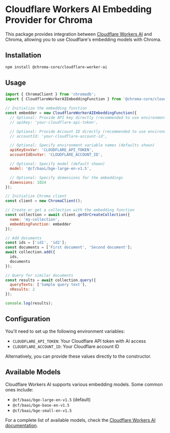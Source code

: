# Cloudflare Workers AI Embedding Provider for Chroma

This package provides integration between [Cloudflare Workers AI](https://developers.cloudflare.com/workers-ai/) and Chroma, allowing you to use Cloudflare's embedding models with Chroma.

## Installation

```bash
npm install @chroma-core/cloudflare-worker-ai
```

## Usage

```javascript
import { ChromaClient } from 'chromadb';
import { CloudflareWorkerAIEmbeddingFunction } from '@chroma-core/cloudflare-worker-ai';

// Initialize the embedding function
const embedder = new CloudflareWorkerAIEmbeddingFunction({
  // Optional: Provide API key directly (recommended to use environment variables instead)
  // apiKey: 'your-cloudflare-api-token',

  // Optional: Provide Account ID directly (recommended to use environment variables instead)
  // accountId: 'your-cloudflare-account-id',

  // Optional: Specify environment variable names (defaults shown)
  apiKeyEnvVar: 'CLOUDFLARE_API_TOKEN',
  accountIdEnvVar: 'CLOUDFLARE_ACCOUNT_ID',

  // Optional: Specify model (default shown)
  model: '@cf/baai/bge-large-en-v1.5',

  // Optional: Specify dimensions for the embeddings
  dimensions: 1024
});

// Initialize Chroma client
const client = new ChromaClient();

// Create or get a collection with the embedding function
const collection = await client.getOrCreateCollection({
  name: 'my-collection',
  embeddingFunction: embedder
});

// Add documents
const ids = ['id1', 'id2'];
const documents = ['First document', 'Second document'];
await collection.add({
  ids,
  documents
});

// Query for similar documents
const results = await collection.query({
  queryTexts: ['Sample query text'],
  nResults: 2
});

console.log(results);
```

## Configuration

You'll need to set up the following environment variables:

- `CLOUDFLARE_API_TOKEN`: Your Cloudflare API token with AI access
- `CLOUDFLARE_ACCOUNT_ID`: Your Cloudflare account ID

Alternatively, you can provide these values directly to the constructor.

## Available Models

Cloudflare Workers AI supports various embedding models. Some common ones include:

- `@cf/baai/bge-large-en-v1.5` (default)
- `@cf/baai/bge-base-en-v1.5`
- `@cf/baai/bge-small-en-v1.5`

For a complete list of available models, check the [Cloudflare Workers AI documentation](https://developers.cloudflare.com/workers-ai/models/#embedding-models).

